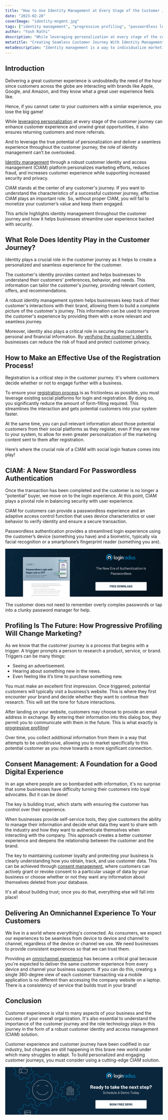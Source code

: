 ```yaml
---
title: "How to Use Identity Management at Every Stage of the Customer Journey?"
date: "2023-02-28"
coverImage: "identity-mngmnt.jpg"
tags: ["identity management", "progressive profiling", "passwordless login"]
author: "Yash Rathi"
description: "While leveraging personalization at every stage of the customer journey can enhance customer experience and unwind great opportunities, it also ensures returning customers and more referrals. This blog highlights the role of identity management throughout the customer journey and how it helps businesses streamline user experience backed with security."
metatitle: "Creating Seamless Customer Journey With Identity Management"
metadescription: "Identity management is a way to individualize marketing efforts, reduce fraud, improve CX and security at every stage of the customer journey. Read more."
---
```


## Introduction

Delivering a great customer experience is undoubtedly the need of the hour since customers across the globe are interacting with brands like Apple, Google, and Amazon, and they know what a great user experience feels like. 

Hence, if you cannot cater to your customers with a similar experience, you lose the big game! 

While [leveraging personalization](https://www.loginradius.com/blog/growth/consumer-identity-rule-personalized-marketing-2022/) at every stage of the customer journey can enhance customer experience and unwind great opportunities, it also ensures returning customers and more referrals. 

And to leverage the true potential of personalization and deliver a seamless experience throughout the customer journey, the role of identity management can’t be overlooked. 

[Identity management](https://www.loginradius.com/blog/identity/what-is-iam/) through a robust customer identity and access management (CIAM) platform personalizes marketing efforts, reduces fraud, and increases customer experience while supporting increased security and privacy.

CIAM stands at the center of any customer's journey. If you want to understand the characteristics of a successful customer journey, effective CIAM plays an important role. So, without proper CIAM, you will fail to monetize your customer’s value and keep them engaged. 

This article highlights identity management throughout the customer journey and how it helps businesses streamline user experience backed with security. 


## What Role Does Identity Play in the Customer Journey?

Identity plays a crucial role in the customer journey as it helps to create a personalized and seamless experience for the customer. 

The customer's identity provides context and helps businesses to understand their customers' preferences, behavior, and needs. This information can tailor the customer's journey, providing relevant content, offers, and recommendations.

A robust identity management system helps businesses keep track of their customer's interactions with their brand, allowing them to build a complete picture of the customer's journey. This information can be used to improve the customer's experience by providing them with a more relevant and seamless journey.

Moreover, identity also plays a critical role in securing the customer's personal and financial information. By [verifying the customer's identity](https://www.loginradius.com/blog/identity/how-to-improve-customer-verification-process/), businesses can reduce the risk of fraud and protect customer privacy. 


## How to Make an Effective Use of the Registration Process!

Registration is a critical step in the customer journey. It's where customers decide whether or not to engage further with a business.

To ensure your [registration process](https://www.loginradius.com/authentication/) is as frictionless as possible, you must leverage existing social platforms for login and registration. By doing so, you significantly reduce the amount of form-filling required. This streamlines the interaction and gets potential customers into your system faster.

At the same time, you can pull relevant information about those potential customers from their social platforms as they register, even if they are new to your system, to allow for even greater personalization of the marketing content sent to them after registration.

Here’s where the crucial role of a CIAM with social login feature comes into play! 

## CIAM: A New Standard For Passwordless Authentication

Once the transaction has been completed and the customer is no longer a “potential” buyer, we move on to the login experience. At this point, CIAM plays a pivotal role in balancing security with user experience. 

CIAM for customers can provide a passwordless experience and an adaptive access control function that uses device characteristics or user behavior to verify identity and ensure a secure transaction.

Passwordless authentication provides a streamlined login experience using the customer’s device (something you have) and a biometric, typically via facial recognition or a smartphone’s fingerprint reader (something you are). 

[![DS-PL-magic-link](DS-PL-magic-link.png)](https://www.loginradius.com/resource/passwordless-login-magic-link-otp-datasheet)

The customer does not need to remember overly complex passwords or tap into a clunky password manager for help.

## Profiling Is The Future: How Progressive Profiling Will Change Marketing?

As we know that the customer journey is a process that begins with a trigger. A trigger prompts a person to research a product, service, or brand. Triggers can be many things:

* Seeing an advertisement.
* Hearing about something new in the news.
* Even feeling like it’s time to purchase something new.

You must make an excellent first impression. Once triggered, potential customers will typically visit a business’s website. This is where they first encounter your brand and decide whether they want to continue their research. This will set the tone for future interactions.

After landing on your website, customers may choose to provide an email address in exchange. By entering their information into this dialog box, they permit you to communicate with them in the future. This is what exactly is [progressive profiling](https://www.loginradius.com/progressive-profiling/)! 

Over time, you collect additional information from them in a way that attempts to be unobtrusive, allowing you to market specifically to this potential customer as you move towards a more significant connection.

## Consent Management: A Foundation for a Good Digital Experience

In an age where people are so bombarded with information, it's no surprise that some businesses have difficulty turning their customers into loyal advocates. But it can be done!

The key is building trust, which starts with ensuring the customer has control over their experience.

When businesses provide self-service tools, they give customers the ability to manage their information and decide what data they want to share with the industry and how they want to authenticate themselves when interacting with the company. This approach creates a better customer experience and deepens the relationship between the customer and the brand.

The key to maintaining customer loyalty and protecting your business is clearly understanding how you obtain, track, and use customer data. This can be achieved through [consent management](https://www.loginradius.com/consent-management/), where customers can actively grant or revoke consent to a particular usage of data by your business or choose whether or not they want any information about themselves deleted from your database.

It's all about building trust; once you do that, everything else will fall into place!

## Delivering An Omnichannel Experience To Your Customers

We live in a world where everything's connected. As consumers, we expect our experiences to be seamless from device to device and channel to channel, regardless of the device or channel we use. We need businesses to provide consistent experiences so that we can trust them.

Providing an [omnichannel experience](https://www.loginradius.com/blog/growth/what-is-omnichannel-cx/) has become a critical goal because you're expected to deliver the same customer experience from every device and channel your business supports. If you can do this, creating a single 360-degree view of each customer transacting via a mobile application is no different than accessing the company website on a laptop. There is a consistency of service that builds trust in your brand!

## Conclusion

Customer experience is vital to many aspects of your business and the success of your overall organization. It's also essential to understand the importance of the customer journey and the role technology plays in this journey in the form of a robust customer identity and access management (CIAM) solution. 

Customer experience and customer journey have been codified in our industry, but changes are still happening in this brave new world under which many struggles to adapt. To build personalized and engaging customer journeys, you must consider using a cutting-edge CIAM solution. 

[![LoginRadius Book a Demo](../../assets/book-a-demo-loginradius.png)](https://www.loginradius.com/contact-us?utm_source=blog&utm_medium=web&utm_campaign=seamless-customer-journey-identity-management)
